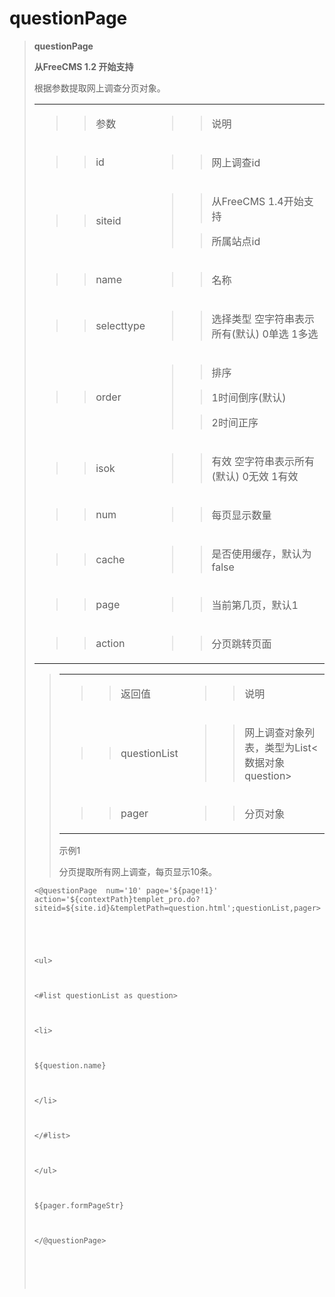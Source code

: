 # questionPage #
<p>
<blockquote><strong>questionPage</strong></p>
<p>
<strong>从FreeCMS 1.2 开始支持</strong></p>
<p>
根据参数提取网上调查分页对象。</p>
<table>
<tbody>
<blockquote><tr>
<blockquote><td>
<blockquote><p>
<blockquote><span>参数</span></p>
</blockquote></blockquote></td>
<td>
<blockquote><p>
<blockquote><span>说明</span></p>
</blockquote></blockquote></td>
</blockquote></tr>
<tr>
<blockquote><td>
<blockquote><p>
<blockquote><span>id</span></p>
</blockquote></blockquote></td>
<td>
<blockquote><p>
<blockquote><span>网上调查id</span></p>
</blockquote></blockquote></td>
</blockquote></tr>
<tr>
<blockquote><td>
<blockquote><p>
<blockquote><span>siteid</span></p>
</blockquote></blockquote></td>
<td>
<blockquote><p>
<blockquote><span>从FreeCMS 1.</span><span>4</span><span>开始支持</span></p>
</blockquote><p>
<blockquote><span>所属站点</span><span>id</span></p>
</blockquote></blockquote></td>
</blockquote></tr>
<tr>
<blockquote><td>
<blockquote><p>
<blockquote><span>name</span></p>
</blockquote></blockquote></td>
<td>
<blockquote><p>
<blockquote><span>名称</span></p>
</blockquote></blockquote></td>
</blockquote></tr>
<tr>
<blockquote><td>
<blockquote><p>
<blockquote><span>selecttype</span></p>
</blockquote></blockquote></td>
<td>
<blockquote><p>
<blockquote><span>选择类型</span><span> </span><span>空字符串表示所有</span><span>(</span><span>默认</span><span>) 0</span><span>单选</span><span> 1</span><span>多选</span></p>
</blockquote></blockquote></td>
</blockquote></tr>
<tr>
<blockquote><td>
<blockquote><p>
<blockquote><span>order</span></p>
</blockquote></blockquote></td>
<td>
<blockquote><p>
<blockquote><span>排序</span><span> </span></p>
</blockquote><p>
<blockquote><span>1</span><span>时间倒序</span><span>(</span><span>默认</span><span>) </span></p>
</blockquote><p>
<blockquote><span>2</span><span>时间正序</span></p>
</blockquote></blockquote></td>
</blockquote></tr>
<tr>
<blockquote><td>
<blockquote><p>
<blockquote><span>isok</span></p>
</blockquote></blockquote></td>
<td>
<blockquote><p>
<blockquote><span>有效</span><span> </span><span>空字符串表示所有</span><span>(</span><span>默认</span><span>) 0</span><span>无效</span><span> 1</span><span>有效</span></p>
</blockquote></blockquote></td>
</blockquote></tr>
<tr>
<blockquote><td>
<blockquote><p>
<blockquote><span>num</span></p>
</blockquote></blockquote></td>
<td>
<blockquote><p>
<blockquote><span>每页显示</span><span>数量</span></p>
</blockquote></blockquote></td>
</blockquote></tr>
<tr>
<blockquote><td>
<blockquote><p>
<blockquote><span>cache</span></p>
</blockquote></blockquote></td>
<td>
<blockquote><p>
<blockquote><span>是否使用缓存，默认为</span><span>false</span></p>
</blockquote></blockquote></td>
</blockquote></tr>
<tr>
<blockquote><td>
<blockquote><p>
<blockquote><span>page</span></p>
</blockquote></blockquote></td>
<td>
<blockquote><p>
<blockquote><span>当前第几页，默认</span><span>1</span></p>
</blockquote></blockquote></td>
</blockquote></tr>
<tr>
<blockquote><td>
<blockquote><p>
<blockquote><span>action</span></p>
</blockquote></blockquote></td>
<td>
<blockquote><p>
<blockquote><span>分页跳转页面</span></p>
</blockquote></blockquote></td>
</blockquote></tr>
</blockquote></tbody>
</table>
<p>
<blockquote></p>
<p>
</p>
<table>
</blockquote><tbody>
<blockquote><tr>
<blockquote><td>
<blockquote><p>
<blockquote><span>返回值</span></p>
</blockquote></blockquote></td>
<td>
<blockquote><p>
<blockquote><span>说明</span></p>
</blockquote></blockquote></td>
</blockquote></tr>
<tr>
<blockquote><td>
<blockquote><p>
<blockquote><span>questionList</span></p>
</blockquote></blockquote></td>
<td>
<blockquote><p>
<blockquote><span>网上调查对象列表，类型为List&lt;数据对象question&gt;</span></p>
</blockquote></blockquote></td>
</blockquote></tr>
<tr>
<blockquote><td>
<blockquote><p>
<blockquote><span>pager</span></p>
</blockquote></blockquote></td>
<td>
<blockquote><p>
<blockquote><span>分页对象</span></p>
</blockquote></blockquote></td>
</blockquote></tr>
</blockquote></tbody>
</table>
<p>
<blockquote></p>
<p>
</blockquote>示例1</p>
<p>
分页提取所有网上调查，每页显示10条。</p>
<p></blockquote>

<pre><code>&lt;@questionPage  num='10' page='${page!1}' action='${contextPath}templet_pro.do?siteid=${site.id}&amp;templetPath=question.html';questionList,pager&gt;<br>
<br>
<br>
&lt;ul&gt;<br>
<br>
&lt;#list questionList as question&gt;<br>
<br>
&lt;li&gt;<br>
<br>
${question.name}<br>
<br>
&lt;/li&gt;<br>
<br>
&lt;/#list&gt;<br>
<br>
&lt;/ul&gt;<br>
<br>
${pager.formPageStr}<br>
<br>
&lt;/@questionPage&gt;<br>
<br>
<br>
</code></pre>
<blockquote></p>